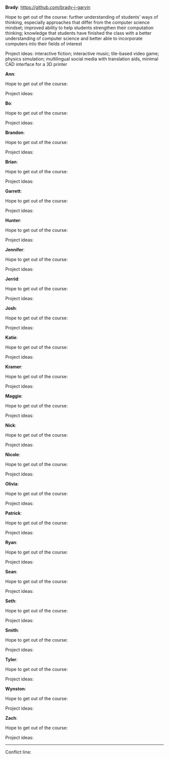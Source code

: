 **Brady**: https://github.com/brady-j-garvin

Hope to get out of the course: further understanding of students' ways of thinking, especially approaches that differ from the computer science mindset; improved ability to help students strengthen their computation thinking; knowledge that students have finished the class with a better understanding of computer science and better able to incorporate computers into their fields of interest

Project ideas: interactive fiction; interactive music; tile-based video game; physics simulation; multilingual social media with translation aids, minimal CAD interface for a 3D printer

**Ann**:

Hope to get out of the course:

Project ideas:

**Bo**:

Hope to get out of the course:

Project ideas:

**Brandon**:

Hope to get out of the course:

Project ideas:

**Brian**:

Hope to get out of the course:

Project ideas:

**Garrett**:

Hope to get out of the course:

Project ideas:

**Hunter**:

Hope to get out of the course:

Project ideas:

**Jennifer**:

Hope to get out of the course:

Project ideas:

**Jerrid**:

Hope to get out of the course:

Project ideas:

**Josh**:

Hope to get out of the course:

Project ideas:

**Katie**:

Hope to get out of the course:

Project ideas:

**Kramer**:

Hope to get out of the course:

Project ideas:

**Maggie**:

Hope to get out of the course:

Project ideas:

**Nick**:

Hope to get out of the course:

Project ideas:

**Nicole**:

Hope to get out of the course:

Project ideas:

**Olivia**:

Hope to get out of the course:

Project ideas:

**Patrick**:

Hope to get out of the course:

Project ideas:

**Ryan**:

Hope to get out of the course:

Project ideas:

**Sean**:

Hope to get out of the course:

Project ideas:

**Seth**:

Hope to get out of the course:

Project ideas:

**Smith**:

Hope to get out of the course:

Project ideas:

**Tyler**:

Hope to get out of the course:

Project ideas:

**Wynston**:

Hope to get out of the course:

Project ideas:

**Zach**:

Hope to get out of the course:

Project ideas:

--------

Conflict line:

